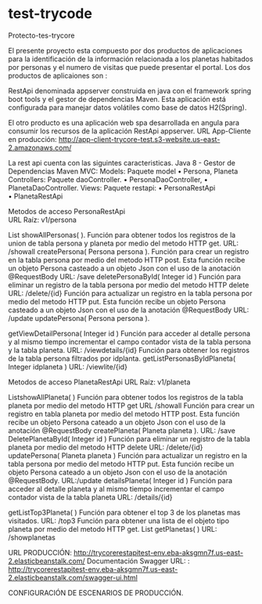 # test-trycode
 Protecto-tes-trycore

El presente proyecto esta compuesto por dos productos de aplicaciones para la identificación de la información relacionada a los planetas 
habitados por personas y el numero de visitas que puede presentar el portal. 
Los dos productos de aplicaiones son : 

RestApi denominada appserver construida en java con el framework spring boot tools y el gestor de dependencias Maven. Esta aplicación está configurada para manejar datos volátiles como base de datos H2(Spring). 

El otro producto es una aplicación web spa desarrollada en angula para consumir los recursos de la aplicación RestApi appserver.
URL App-Cliente en producción: http://app-client-trycore-test.s3-website.us-east-2.amazonaws.com/


La rest api cuenta con las siguintes caracteristicas.
Java 8 - Gestor de Dependencias Maven
MVC: 
Models: Paquete model 
•	Persona, Planeta
Controllers: Paquete daoController.
•	PersonaDaoController, 
•	PlanetaDaoController.
Views: Paquete restapi:
•	PersonaRestApi  
•	PlanetaRestApi

Metodos de acceso PersonaRestApi  
URL Raíz: v1/persona

List<Object> showAllPersonas( ).
Función para obtener todos los registros de la union de tabla persona y planeta por medio del metodo HTTP get.
URL: /showall
createPersona( Persona persona ).
Función para crear un registro en la tabla persona por medio del metodo HTTP post. Esta función recibe un objeto Persona casteado a un objeto Json con el uso de la anotación @RequestBody
URL: /save
deletePersonaById( Integer id )
Función para eliminar un registro de la tabla persona por medio del metodo HTTP delete
URL: /delete/{id}
Función para actualizar un registro en la tabla persona por medio del metodo HTTP put. Esta función recibe un objeto Persona casteado a un objeto Json con el uso de la anotación @RequestBody
URL: /update
updatePersona( Persona persona ).

getViewDetailPersona( Integer id )
Función para acceder al detalle persona y al mismo tiempo incrementar el campo contador vista de la tabla persona y la tabla planeta.
URL: /viewdetails/{id}
Función para obtener los registros de la tabla persona filtrados por idplanta.
getListPersonasByIdPlaneta( Integer idplaneta )
URL: /viewlite/{id}


Metodos de acceso PlanetaRestApi
URL Raíz: v1/planeta

List<Object>showAllPlaneta( )
Función para obtener todos los registros de la tabla planeta por medio del metodo HTTP get
URL /showall
Función para crear un registro en tabla planeta por medio del metodo HTTP post. Esta función recibe un objeto Persona cateado a un objeto Json con el uso de la anotación @RequestBody
createPlaneta( Planeta planeta ).
URL: /save
DeletePlanetaById( Integer id )
Función para eliminar un registro de la tabla planeta por medio del metodo HTTP delete
URL: /delete/{id}
updatePersona( Planeta planeta )
Función para actualizar un registro en la tabla persona por medio del metodo HTTP put. Esta función recibe un objeto Persona cateado a un objeto Json con el uso de la anotación @RequestBody.
URL:/update
detailsPlaneta( Integer id )
Función para acceder al detalle planeta y al mismo tiempo incrementar el campo contador vista de la tabla planeta
URL: /details/{id}

getListTop3Planeta( )
Función para obtener el top 3 de los planetas mas visitados.
URL: /top3
Función para obtener una lista de el objeto tipo planeta por medio del metodo HTTP get.
List<Planeta> getPlanetas( )
URL: /showplanetas

URL PRODUCCIÓN: http://trycorerestapitest-env.eba-aksgmn7f.us-east-2.elasticbeanstalk.com/
Documentación Swagger URL: : http://trycorerestapitest-env.eba-aksgmn7f.us-east-2.elasticbeanstalk.com/swagger-ui.html

CONFIGURACIÓN DE ESCENARIOS DE PRODUCCIÓN.

